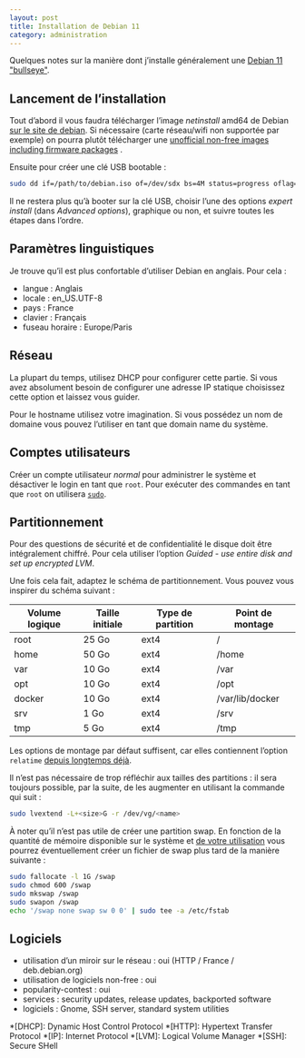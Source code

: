 ```yaml
---
layout: post
title: Installation de Debian 11
category: administration
---
```


Quelques notes sur la manière dont j’installe généralement
une [Debian 11 "bullseye"](https://www.debian.org/News/2021/20210814.html).

## Lancement de l’installation

Tout d’abord il vous faudra télécharger l’image _netinstall_ amd64 de
Debian [sur le site de debian](https://www.debian.org/distrib/netinst). Si nécessaire (carte réseau/wifi non supportée
par exemple) on pourra plutôt télécharger une
[unofficial non-free images including firmware packages](https://cdimage.debian.org/cdimage/unofficial/non-free/cd-including-firmware/)
.

Ensuite pour créer une clé USB bootable :

```bash
sudo dd if=/path/to/debian.iso of=/dev/sdx bs=4M status=progress oflag=sync
```

Il ne restera plus qu’à booter sur la clé USB, choisir l’une des options _expert install_ (dans _Advanced options_),
graphique ou non, et suivre toutes les étapes dans l’ordre.

## Paramètres linguistiques

Je trouve qu’il est plus confortable d’utiliser Debian en anglais. Pour cela :

* langue : Anglais
* locale : en_US.UTF-8
* pays : France
* clavier : Français
* fuseau horaire : Europe/Paris

## Réseau

La plupart du temps, utilisez DHCP pour configurer cette partie. Si vous avez absolument besoin de configurer une
adresse IP statique choisissez cette option et laissez vous guider.

Pour le hostname utilisez votre imagination. Si vous possédez un nom de domaine vous pouvez l’utiliser en tant que
domain name du système.

## Comptes utilisateurs

Créer un compte utilisateur _normal_ pour administrer le système et désactiver le login en tant que
`root`. Pour exécuter des commandes en tant que `root` on utilisera [`sudo`](https://wikipedia.org/wiki/Sudo).

## Partitionnement

Pour des questions de sécurité et de confidentialité le disque doit être intégralement chiffré. Pour cela utiliser
l’option _Guided - use entire disk and set up encrypted LVM_.

Une fois cela fait, adaptez le schéma de partitionnement. Vous pouvez vous inspirer du schéma suivant :

| Volume logique | Taille initiale | Type de partition | Point de montage    |
|----------------|-----------------|-------------------|---------------------|
| root           | 25 Go           | ext4              | /                   |
| home           | 50 Go           | ext4              | /home               |
| var            | 10 Go           | ext4              | /var                |
| opt            | 10 Go           | ext4              | /opt                |
| docker         | 10 Go           | ext4              | /var/lib/docker     |
| srv            | 1 Go            | ext4              | /srv                |
| tmp            | 5 Go            | ext4              | /tmp                |

Les options de montage par défaut suffisent, car elles contiennent l’option `relatime`
[depuis longtemps déjà](https://unix.stackexchange.com/questions/17844/when-was-relatime-made-the-default).

Il n’est pas nécessaire de trop réfléchir aux tailles des partitions : il sera toujours possible, par la suite, de les
augmenter en utilisant la commande qui suit :

```bash
sudo lvextend -L+<size>G -r /dev/vg/<name>
```

À noter qu’il n’est pas utile de créer une partition swap. En fonction de la quantité de mémoire disponible sur le
système et [de votre utilisation](https://wiki.debian.org/Swap) vous pourrez éventuellement créer un fichier de swap
plus tard de la manière suivante :

```bash
sudo fallocate -l 1G /swap
sudo chmod 600 /swap
sudo mkswap /swap
sudo swapon /swap
echo '/swap none swap sw 0 0' | sudo tee -a /etc/fstab
```

## Logiciels

* utilisation d’un miroir sur le réseau : oui (HTTP / France / deb.debian.org)
* utilisation de logiciels non-free : oui
* popularity-contest : oui
* services : security updates, release updates, backported software
* logiciels : Gnome, SSH server, standard system utilities

*[DHCP]: Dynamic Host Control Protocol
*[HTTP]: Hypertext Transfer Protocol
*[IP]: Internet Protocol
*[LVM]: Logical Volume Manager
*[SSH]: Secure SHell
